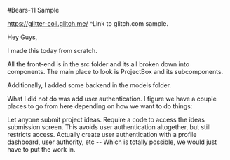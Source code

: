#Bears-11 Sample

https://glitter-coil.glitch.me/ ^Link to glitch.com sample.

Hey Guys,

I made this today from scratch.

All the front-end is in the src folder and its all broken down into components. The main place to look is ProjectBox and its subcomponents.

Additionally, I added some backend in the models folder.

What I did not do was add user authentication. I figure we have a couple places to go from here depending on how we want to do things:

Let anyone submit project ideas.
Require a code to access the ideas submission screen. This avoids user authentication altogether, but still restricts access.
Actually create user authentication with a profile dashboard, user authority, etc -- Which is totally possible, we would just have to put the work in.
